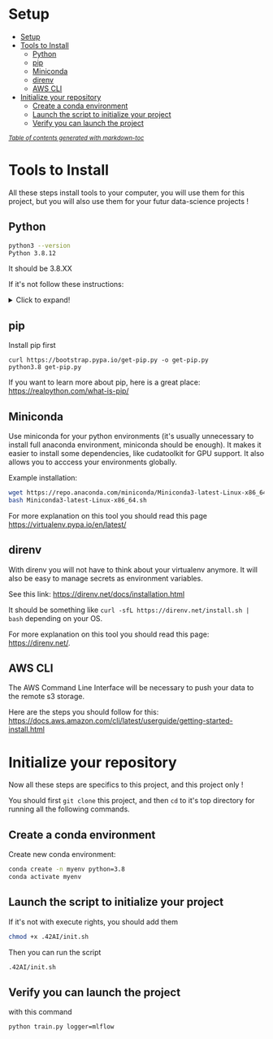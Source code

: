 # Setup

- [Setup](#setup)
- [Tools to Install](#tools-to-install)
	- [Python](#python)
	- [pip](#pip)
	- [Miniconda](#miniconda)
	- [direnv](#direnv)
	- [AWS CLI](#aws-cli)
- [Initialize your repository](#initialize-your-repository)
	- [Create a conda environment](#create-a-conda-environment)
	- [Launch the script to initialize your project](#launch-the-script-to-initialize-your-project)
	- [Verify you can launch the project](#verify-you-can-launch-the-project)

<small><i><a href='http://ecotrust-canada.github.io/markdown-toc/'>Table of contents generated with markdown-toc</a></i></small>

# Tools to Install

All these steps install tools to your computer, you will use them for this project, but you will also use them for your futur data-science projects !

## Python

```sh
python3 --version
Python 3.8.12
```

It should be 3.8.XX

If it's not follow these instructions:

<details>
  <summary>Click to expand!</summary>

 1. Run the following commands as root or user with sudo access to update the packages list and install the prerequisites:
 ```sh
 sudo apt update
 sudo apt install software-properties-common
 ```

 2. Add the deadsnakes PPA to your system’s sources list:
 ```sh
 sudo add-apt-repository ppa:deadsnakes/ppa
 ```

  When prompted press `Enter` to continue:
 ```sh
 Output
 Press [ENTER] to continue or Ctrl-c to cancel adding it.
 ```

 3. Once the repository is enabled, install Python 3.8 with:
 ```sh
 sudo apt install python3.8
 ```

 4. Verify that the installation was successful by typing:
 ```sh
 python3.8 --version
 ```

 ```sh
 Output
 Python 3.8.X
 ```
</details>

## pip

Install pip first

```
curl https://bootstrap.pypa.io/get-pip.py -o get-pip.py
python3.8 get-pip.py
```

If you want to learn more about pip, here is a great place: <https://realpython.com/what-is-pip/>

## Miniconda

Use miniconda for your python environments (it's usually unnecessary to install full anaconda environment, miniconda should be enough). It makes it easier to install some dependencies, like cudatoolkit for GPU support. It also allows you to acccess your environments globally.

Example installation:

```sh
wget https://repo.anaconda.com/miniconda/Miniconda3-latest-Linux-x86_64.sh
bash Miniconda3-latest-Linux-x86_64.sh
```

For more explanation on this tool you should read this page <https://virtualenv.pypa.io/en/latest/>

## direnv

With direnv you will not have to think about your virtualenv anymore. It will also be easy to manage secrets as environment variables.

See this link: <https://direnv.net/docs/installation.html>

It should be something like `curl -sfL https://direnv.net/install.sh | bash` depending on your OS.

For more explanation on this tool you should read this page: <https://direnv.net/>.

## AWS CLI

The AWS Command Line Interface will be necessary to push your data to the remote s3 storage.

Here are the steps you should follow for this: <https://docs.aws.amazon.com/cli/latest/userguide/getting-started-install.html>

# Initialize your repository

Now all these steps are specifics to this project, and this project only !

You should first `git clone` this project, and then `cd` to it's top directory for running all the following commands.

## Create a conda environment

Create new conda environment:

```sh
conda create -n myenv python=3.8
conda activate myenv
```

## Launch the script to initialize your project

If it's not with execute rights, you should add them

```sh
chmod +x .42AI/init.sh
```

Then you can run the script

```sh
.42AI/init.sh
```

## Verify you can launch the project

with this command

```sh
python train.py logger=mlflow
```
